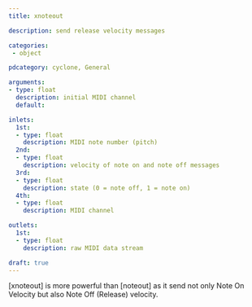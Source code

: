 ```yaml
---
title: xnoteout

description: send release velocity messages

categories:
 - object

pdcategory: cyclone, General

arguments:
- type: float
  description: initial MIDI channel
  default:

inlets:
  1st:
  - type: float
    description: MIDI note number (pitch)
  2nd:
  - type: float
    description: velocity of note on and note off messages
  3rd:
  - type: float
    description: state (0 = note off, 1 = note on)
  4th:
  - type: float
    description: MIDI channel

outlets:
  1st:
  - type: float
    description: raw MIDI data stream

draft: true
---
```


[xnoteout] is more powerful than [noteout] as it send not only Note On Velocity but also Note Off (Release) velocity.
